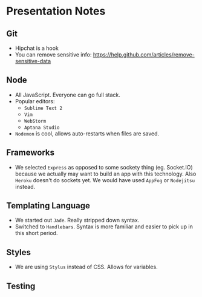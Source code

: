 # Presentation Notes

## Git
 * Hipchat is a hook
 * You can remove sensitive info: https://help.github.com/articles/remove-sensitive-data

## Node
 * All JavaScript.  Everyone can go full stack.
 * Popular editors:
   * ```Sublime Text 2```
   * ```Vim```
   * ```WebStorm```
   * ```Aptana Studio```
 * ```Nodemon``` is cool, allows auto-restarts when files are saved.

## Frameworks
 * We selected ```Express``` as opposed to some sockety thing (eg. Socket.IO) because we actually may want to build an app with this technology.  Also ```Heroku``` doesn't do sockets yet.  We would have used ```AppFog``` or ```Nodejitsu``` instead.

## Templating Language
 * We started out ```Jade```.  Really stripped down syntax.
 * Switched to ```Handlebars```.  Syntax is more familiar and easier to pick up in this short period.

## Styles
 * We are using ```Stylus``` instead of CSS.  Allows for variables.

## Testing

